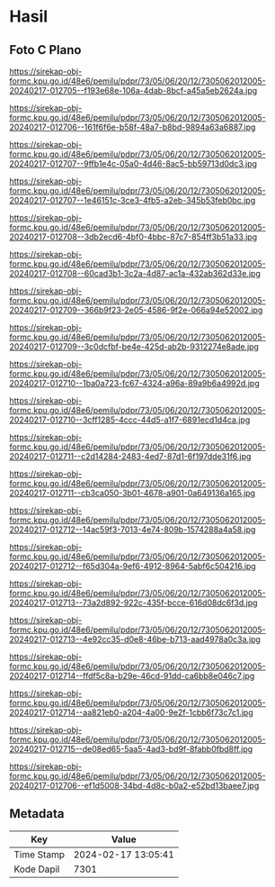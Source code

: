 # Hasil

## Foto C Plano

https://sirekap-obj-formc.kpu.go.id/48e6/pemilu/pdpr/73/05/06/20/12/7305062012005-20240217-012705--f193e68e-106a-4dab-8bcf-a45a5eb2624a.jpg

https://sirekap-obj-formc.kpu.go.id/48e6/pemilu/pdpr/73/05/06/20/12/7305062012005-20240217-012706--161f6f6e-b58f-48a7-b8bd-9894a63a6887.jpg

https://sirekap-obj-formc.kpu.go.id/48e6/pemilu/pdpr/73/05/06/20/12/7305062012005-20240217-012707--9ffb1e4c-05a0-4d46-8ac5-bb59713d0dc3.jpg

https://sirekap-obj-formc.kpu.go.id/48e6/pemilu/pdpr/73/05/06/20/12/7305062012005-20240217-012707--1e46151c-3ce3-4fb5-a2eb-345b53feb0bc.jpg

https://sirekap-obj-formc.kpu.go.id/48e6/pemilu/pdpr/73/05/06/20/12/7305062012005-20240217-012708--3db2ecd6-4bf0-4bbc-87c7-854ff3b51a33.jpg

https://sirekap-obj-formc.kpu.go.id/48e6/pemilu/pdpr/73/05/06/20/12/7305062012005-20240217-012708--60cad3b1-3c2a-4d87-ac1a-432ab362d33e.jpg

https://sirekap-obj-formc.kpu.go.id/48e6/pemilu/pdpr/73/05/06/20/12/7305062012005-20240217-012709--366b9f23-2e05-4586-9f2e-066a94e52002.jpg

https://sirekap-obj-formc.kpu.go.id/48e6/pemilu/pdpr/73/05/06/20/12/7305062012005-20240217-012709--3c0dcfbf-be4e-425d-ab2b-9312274e8ade.jpg

https://sirekap-obj-formc.kpu.go.id/48e6/pemilu/pdpr/73/05/06/20/12/7305062012005-20240217-012710--1ba0a723-fc67-4324-a96a-89a9b6a4992d.jpg

https://sirekap-obj-formc.kpu.go.id/48e6/pemilu/pdpr/73/05/06/20/12/7305062012005-20240217-012710--3cff1285-4ccc-44d5-a1f7-6891ecd1d4ca.jpg

https://sirekap-obj-formc.kpu.go.id/48e6/pemilu/pdpr/73/05/06/20/12/7305062012005-20240217-012711--c2d14284-2483-4ed7-87d1-6f197dde31f6.jpg

https://sirekap-obj-formc.kpu.go.id/48e6/pemilu/pdpr/73/05/06/20/12/7305062012005-20240217-012711--cb3ca050-3b01-4678-a901-0a649136a165.jpg

https://sirekap-obj-formc.kpu.go.id/48e6/pemilu/pdpr/73/05/06/20/12/7305062012005-20240217-012712--14ac59f3-7013-4e74-809b-1574288a4a58.jpg

https://sirekap-obj-formc.kpu.go.id/48e6/pemilu/pdpr/73/05/06/20/12/7305062012005-20240217-012712--f65d304a-9ef6-4912-8964-5abf6c504216.jpg

https://sirekap-obj-formc.kpu.go.id/48e6/pemilu/pdpr/73/05/06/20/12/7305062012005-20240217-012713--73a2d892-922c-435f-bcce-616d08dc6f3d.jpg

https://sirekap-obj-formc.kpu.go.id/48e6/pemilu/pdpr/73/05/06/20/12/7305062012005-20240217-012713--4e92cc35-d0e8-46be-b713-aad4978a0c3a.jpg

https://sirekap-obj-formc.kpu.go.id/48e6/pemilu/pdpr/73/05/06/20/12/7305062012005-20240217-012714--ffdf5c8a-b29e-46cd-91dd-ca6bb8e046c7.jpg

https://sirekap-obj-formc.kpu.go.id/48e6/pemilu/pdpr/73/05/06/20/12/7305062012005-20240217-012714--aa821eb0-a204-4a00-9e2f-1cbb6f73c7c1.jpg

https://sirekap-obj-formc.kpu.go.id/48e6/pemilu/pdpr/73/05/06/20/12/7305062012005-20240217-012715--de08ed65-5aa5-4ad3-bd9f-8fabb0fbd8ff.jpg

https://sirekap-obj-formc.kpu.go.id/48e6/pemilu/pdpr/73/05/06/20/12/7305062012005-20240217-012706--ef1d5008-34bd-4d8c-b0a2-e52bd13baee7.jpg


## Metadata

| Key        | Value               |
| ---------- | ------------------- |
| Time Stamp | 2024-02-17 13:05:41 |
| Kode Dapil | 7301                |




